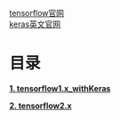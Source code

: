 [tensorflow官网](https://tensorflow.google.cn/)<br>
[keras英文官网](https://keras.io/)

# 目录

[**1. tensorflow1.x_withKeras**](tensorflow1.x_withKeras)

[**2. tensorflow2.x**](tensorflow2.x)

